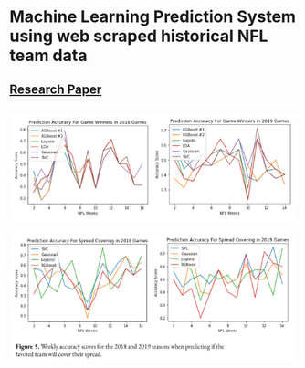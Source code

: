 # Machine Learning Prediction System using web scraped historical NFL team data

[Research Paper](https://docs.google.com/document/d/e/2PACX-1vRvH4dKm1Fxwbf2f98Mxffhxu41TuqC3rR6bBcocQuej5Cc79vp0FDSlEilbkiZQmezmrMt5o8KZw0Y/pub)
-------------------------------------------------------
![Game Winner Accuracy](game_winner_accuracy.PNG)
-------------------------------------------------------
![Spread Covering Accuracy](covering_spread_accuracy.PNG)
